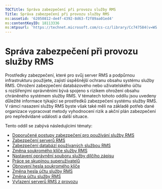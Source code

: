 ```yaml
---
TOCTitle: Správa zabezpečení při provozu služby RMS
Title: Správa zabezpečení při provozu služby RMS
ms:assetid: '62050812-de4f-4392-8d63-f2f89aa01ed4'
ms:contentKeyID: 18113336
ms:mtpsurl: 'https://technet.microsoft.com/cs-cz/library/Cc747584(v=WS.10)'
---
```


Správa zabezpečení při provozu služby RMS
=========================================

Prostředky zabezpečení, které pro svůj server RMS a podpůrnou infrastrukturu použijete, zajistí úspěšnější ochranu obsahu systému služby RMS. Ohrožení zabezpečení databázového nebo uživatelského účtu s rozšířenými oprávněními bývá spojeno s rizikem ohrožení obsahu chráněného systémem služby RMS. V tématech tohoto oddílu jsou uvedeny důležité informace týkající se prostředků zabezpečení systému služby RMS. V rámci nasazení služby RMS byste však také měli na základě potřeb dané organizace vypracovat metody vyhodnocení rizik a akční plán zabezpečení pro nepředvídané události a další situace.

Tento oddíl se zabývá následujícími tématy:

-   [Doporučené postupy zabezpečení pro používání služby RMS](https://technet.microsoft.com/762037ce-9bee-4d89-bb14-7dd1c004dca3)
-   [Zabezpečení serverů RMS](https://technet.microsoft.com/7e6c4d3a-6cfb-4e96-9dda-ead83f961a6e)
-   [Zabezpečení databází používaných službou RMS](https://technet.microsoft.com/65802f9a-81bc-4398-968a-00c9b1dca2fa)
-   [Změna soukromého klíče služby RMS](https://technet.microsoft.com/da32137e-394a-42b2-9552-ba20f4547c23)
-   [Nastavení oprávnění souboru služby dílčího zápisu](https://technet.microsoft.com/737bb69b-fe26-4057-9569-e632f7bbf295)
-   [Práce se skupinou superuživatelů](https://technet.microsoft.com/0febcb3e-7124-4e51-971a-1013b928d33b)
-   [Obnovení hesla soukromého klíče](https://technet.microsoft.com/ceba927e-a7fd-4b06-bb70-5e5d9d6d099c)
-   [Změna hesla účtu služby RMS](https://technet.microsoft.com/435c9cef-b622-48b3-9d4d-4bf5cac7d52d)
-   [Změna účtu služby RMS](https://technet.microsoft.com/f257d66d-b823-41e4-bcb7-7c90eb295238)
-   [Vyřazení serverů RMS z provozu](https://technet.microsoft.com/11badb02-62c1-455c-96b7-935bbcb496bc)
